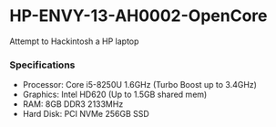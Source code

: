 # HP-ENVY-13-AH0002-OpenCore
Attempt to Hackintosh a HP laptop

### Specifications

* Processor: Core i5-8250U 1.6GHz (Turbo Boost up to 3.4GHz)
* Graphics: Intel HD620 (Up to 1.5GB shared mem)
* RAM: 8GB DDR3 2133MHz
* Hard Disk: PCI NVMe 256GB SSD

